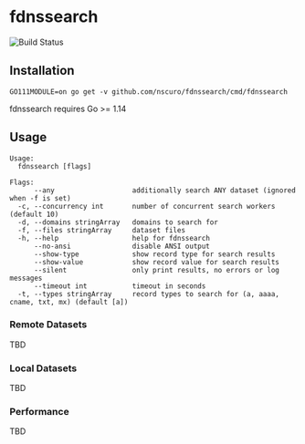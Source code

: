 # fdnssearch

![Build Status](https://github.com/nscuro/fdnssearch/workflows/Continuous%20Integration/badge.svg?branch=master)

## Installation

`GO111MODULE=on go get -v github.com/nscuro/fdnssearch/cmd/fdnssearch`

fdnssearch requires Go >= 1.14

## Usage

```
Usage:
  fdnssearch [flags]

Flags:
      --any                   additionally search ANY dataset (ignored when -f is set)
  -c, --concurrency int       number of concurrent search workers (default 10)
  -d, --domains stringArray   domains to search for
  -f, --files stringArray     dataset files
  -h, --help                  help for fdnssearch
      --no-ansi               disable ANSI output
      --show-type             show record type for search results
      --show-value            show record value for search results
      --silent                only print results, no errors or log messages
      --timeout int           timeout in seconds
  -t, --types stringArray     record types to search for (a, aaaa, cname, txt, mx) (default [a])
```

### Remote Datasets

TBD

### Local Datasets

TBD

### Performance

TBD
